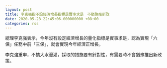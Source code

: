 ```yaml
---
layout: post
title: 李克强指不設經濟增長指標是實事求是　不猶豫推新政
date: 2020-05-28 22:45:06.000000000 +08:00
categories: rss
---
```


總理李克强表示，今年沒有設定經濟增長的量化指標是實事求是，認為實現「六保」任務中前「三保」，就會實現今年經濟正增長。

李克強重申，不搞大水漫灌，採取的措施要有針對性，有需要時不會猶豫推出新政策。
